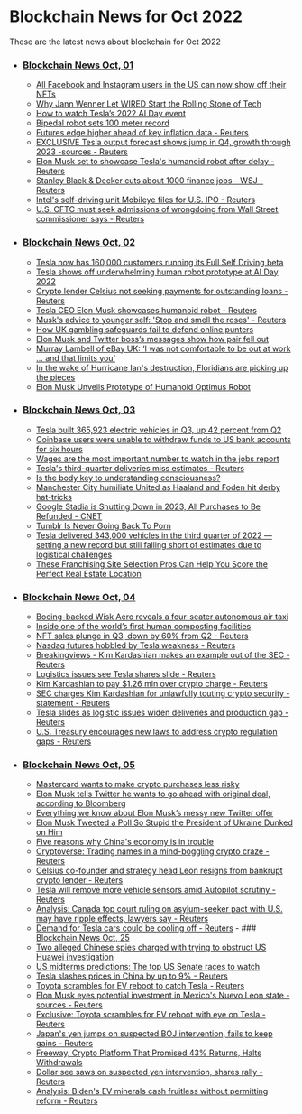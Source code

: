 # Blockchain News for Oct 2022
These are the latest news about blockchain for Oct 2022
- ### [Blockchain News Oct, 01](./01)
    - [All Facebook and Instagram users in the US can now show off their NFTs](https://www.engadget.com/facebook-instagram-nft-rollout-083508514.html) 
    - [Why Jann Wenner Let WIRED Start the Rolling Stone of Tech](https://www.wired.com/story/plaintext-why-jann-wenner-let-wired-start-the-rolling-stone-of-tech/) 
    - [How to watch Tesla’s 2022 AI Day event](https://www.theverge.com/2022/9/30/23374542/tesla-ai-day-how-to-watch-optimus-robot-dojo-elon-musk) 
    - [Bipedal robot sets 100 meter record](https://www.theverge.com/2022/9/30/23380061/bipedal-robot-100-meter-record-run-time-cassie-agility-robotics-osu) 
    - [Futures edge higher ahead of key inflation data - Reuters](https://www.reuters.com/markets/europe/futures-edge-higher-ahead-key-inflation-data-2022-09-30/) 
    - [EXCLUSIVE Tesla output forecast shows jump in Q4, growth through 2023 -sources - Reuters](https://www.reuters.com/business/autos-transportation/exclusive-tesla-output-forecast-shows-jump-q4-growth-through-2023-sources-2022-09-30/) 
    - [Elon Musk set to showcase Tesla's humanoid robot after delay - Reuters](https://www.reuters.com/technology/elon-musk-set-showcase-teslas-humanoid-robot-after-delay-2022-09-30/) 
    - [Stanley Black & Decker cuts about 1000 finance jobs - WSJ - Reuters](https://www.reuters.com/business/stanley-black-decker-cuts-about-1000-finance-jobs-wsj-2022-09-30/) 
    - [Intel's self-driving unit Mobileye files for U.S. IPO - Reuters](https://www.reuters.com/technology/intels-self-driving-unit-mobileye-files-us-ipo-2022-09-30/) 
    - [U.S. CFTC must seek admissions of wrongdoing from Wall Street, commissioner says - Reuters](https://www.reuters.com/markets/us/us-cftc-must-seek-admissions-wrongdoing-wall-street-commissioner-says-2022-09-30/) 
- ### [Blockchain News Oct, 02](./02)
    - [Tesla now has 160,000 customers running its Full Self Driving beta](https://www.theverge.com/2022/10/1/23380764/tesla-ai-day-full-self-driving-fsd-updates-dojo-supercomputer) 
    - [Tesla shows off underwhelming human robot prototype at AI Day 2022](https://arstechnica.com/information-technology/2022/09/tesla-shows-off-underwhelming-human-robot-prototype-at-ai-day-2022/) 
    - [Crypto lender Celsius not seeking payments for outstanding loans - Reuters](https://www.reuters.com/technology/crypto-lender-celsius-not-seeking-payments-outstanding-loans-2022-10-01/) 
    - [Tesla CEO Elon Musk showcases humanoid robot - Reuters](https://www.reuters.com/video/watch/idOV927401102022RP1) 
    - [Musk's advice to younger self: 'Stop and smell the roses' - Reuters](https://www.reuters.com/technology/musks-advice-younger-self-stop-smell-roses-2022-10-01/) 
    - [How UK gambling safeguards fail to defend online punters](https://amp.theguardian.com/business/2022/oct/01/uk-gambling-safeguards-no-match-for-online-bookie-stake-com) 
    - [Elon Musk and Twitter boss’s messages show how pair fell out](https://amp.theguardian.com/technology/2022/oct/01/elon-musk-and-twitter-boss-parag-agrawal-messages-show-blossoming-relationship) 
    - [Murray Lambell of eBay UK: ‘I was not comfortable to be out at work … and that limits you’](https://amp.theguardian.com/technology/2022/oct/01/murray-lambell-of-ebay-uk-i-was-not-comfortable-to-be-out-at-work-and-that-limits-you) 
    - [In the wake of Hurricane Ian's destruction, Floridians are picking up the pieces](https://www.npr.org/2022/10/01/1126280620/hurricane-ian-updates-florida-bonita-springs) 
    - [Elon Musk Unveils Prototype of Humanoid Optimus Robot](https://hardware.slashdot.org/story/22/10/01/0138239/elon-musk-unveils-prototype-of-humanoid-optimus-robot) 
- ### [Blockchain News Oct, 03](./03)
    - [Tesla built 365,923 electric vehicles in Q3, up 42 percent from Q2](https://www.engadget.com/tesla-q3-2022-manufacturing-figures-191343981.html) 
    - [Coinbase users were unable to withdraw funds to US bank accounts for six hours](https://www.engadget.com/coinbase-major-outage-withdrawals-us-bank-accounts-214635790.html) 
    - [Wages are the most important number to watch in the jobs report](https://www.cnn.com/2022/10/02/investing/stocks-week-ahead/index.html) 
    - [Tesla's third-quarter deliveries miss estimates - Reuters](https://www.reuters.com/business/autos-transportation/teslas-third-quarter-deliveries-miss-estimates-2022-10-02/) 
    - [Is the body key to understanding consciousness?](https://amp.theguardian.com/science/2022/oct/02/is-the-body-key-to-understanding-consciousness) 
    - [Manchester City humiliate United as Haaland and Foden hit derby hat-tricks](https://amp.theguardian.com/football/2022/oct/02/manchester-city-manchester-united-premier-league-match-report) 
    - [Google Stadia is Shutting Down in 2023, All Purchases to Be Refunded - CNET](https://www.cnet.com/tech/gaming/google-stadia-is-shutting-down-in-2023-all-purchases-to-be-refunded/) 
    - [Tumblr Is Never Going Back To Porn](https://tech.slashdot.org/story/22/10/02/0022240/tumblr-is-never-going-back-to-porn) 
    - [Tesla delivered 343,000 vehicles in the third quarter of 2022 — setting a new record but still falling short of estimates due to logistical challenges](https://www.businessinsider.com/tesla-delivered-record-343000-cars-q3-still-short-of-estimates-2022-10) 
    - [These Franchising Site Selection Pros Can Help You Score the Perfect Real Estate Location](https://www.entrepreneur.com/franchise/the-top-10-franchise-site-selection-services/433126) 
- ### [Blockchain News Oct, 04](./04)
    - [Boeing-backed Wisk Aero reveals a four-seater autonomous air taxi](https://www.theverge.com/2022/10/3/23380518/wisk-aero-air-taxi-electric-autonomous-boeing-faa) 
    - [Inside one of the world’s first human composting facilities](https://www.theverge.com/c/23307867/human-composting-process-return-home) 
    - [NFT sales plunge in Q3, down by 60% from Q2 - Reuters](https://www.reuters.com/technology/nft-sales-plunge-q3-down-by-60-q2-2022-10-03/) 
    - [Nasdaq futures hobbled by Tesla weakness - Reuters](https://www.reuters.com/markets/europe/nasdaq-futures-hobbled-by-tesla-weakness-2022-10-03/) 
    - [Breakingviews - Kim Kardashian makes an example out of the SEC - Reuters](https://www.reuters.com/breakingviews/kim-kardashian-makes-an-example-out-sec-2022-10-03/) 
    - [Logistics issues see Tesla shares slide - Reuters](https://www.reuters.com/video/watch/idOV967703102022RP1) 
    - [Kim Kardashian to pay $1.26 mln over crypto charge - Reuters](https://www.reuters.com/video/watch/idOV969103102022RP1) 
    - [SEC charges Kim Kardashian for unlawfully touting crypto security -statement - Reuters](https://www.reuters.com/markets/us/sec-charges-kim-kardashian-unlawfully-touting-crypto-security-statement-2022-10-03/) 
    - [Tesla slides as logistic issues widen deliveries and production gap - Reuters](https://www.reuters.com/business/autos-transportation/tesla-slides-logistic-issues-widen-deliveries-production-gap-2022-10-03/) 
    - [U.S. Treasury encourages new laws to address crypto regulation gaps - Reuters](https://www.reuters.com/technology/us-treasury-encourages-new-laws-address-crypto-regulation-gaps-2022-10-03/) 
- ### [Blockchain News Oct, 05](./05)
    - [Mastercard wants to make crypto purchases less risky](https://www.engadget.com/mastercard-crypto-secure-200559003.html) 
    - [Elon Musk tells Twitter he wants to go ahead with original deal, according to Bloomberg](https://www.engadget.com/elon-musk-tells-twitter-he-wants-to-go-ahead-with-original-deal-report-says-162328496.html) 
    - [Everything we know about Elon Musk’s messy new Twitter offer](https://www.theverge.com/2022/10/4/23387592/elon-musk-twitter-deal-lawsuit-faq) 
    - [Elon Musk Tweeted a Poll So Stupid the President of Ukraine Dunked on Him](https://gizmodo.com/elon-musk-twitter-poll-zelensky-ukraine-russia-peace-1849613558) 
    - [Five reasons why China's economy is in trouble](https://www.bbc.co.uk/news/world-asia-china-62830775) 
    - [Cryptoverse: Trading names in a mind-boggling crypto craze - Reuters](https://www.reuters.com/technology/cryptoverse-trading-names-mind-boggling-crypto-craze-2022-10-04/) 
    - [Celsius co-founder and strategy head Leon resigns from bankrupt crypto lender - Reuters](https://www.reuters.com/business/celsius-co-founder-strategy-head-leon-resigns-bankrupt-crypto-lender-2022-10-04/) 
    - [Tesla will remove more vehicle sensors amid Autopilot scrutiny - Reuters](https://www.reuters.com/business/autos-transportation/tesla-will-remove-more-vehicle-sensors-amid-autopilot-scrutiny-2022-10-04/) 
    - [Analysis: Canada top court ruling on asylum-seeker pact with U.S. may have ripple effects, lawyers say - Reuters](https://www.reuters.com/world/americas/canada-top-court-ruling-asylum-seeker-pact-with-us-may-have-ripple-effects-2022-10-04/) 
    - [Demand for Tesla cars could be cooling off - Reuters](https://www.reuters.com/video/watch/idOV991104102022RP1) - ### [Blockchain News Oct, 25](./25)
    - [Two alleged Chinese spies charged with trying to obstruct US Huawei investigation](https://www.cnn.com/2022/10/24/politics/chinese-spies-huawei/index.html) 
    - [US midterms predictions: The top US Senate races to watch](https://www.bbc.co.uk/news/world-us-canada-63291205) 
    - [Tesla slashes prices in China by up to 9% - Reuters](https://www.reuters.com/video/watch/idOV424624102022RP1) 
    - [Toyota scrambles for EV reboot to catch Tesla - Reuters](https://www.reuters.com/video/watch/idOV433524102022RP1) 
    - [Elon Musk eyes potential investment in Mexico's Nuevo Leon state - sources - Reuters](https://www.reuters.com/business/autos-transportation/elon-musk-eyes-potential-investment-mexicos-nuevo-leon-state-sources-2022-10-24/) 
    - [Exclusive: Toyota scrambles for EV reboot with eye on Tesla - Reuters](https://www.reuters.com/business/autos-transportation/exclusive-toyota-scrambles-ev-reboot-with-eye-tesla-2022-10-24/) 
    - [Japan's yen jumps on suspected BOJ intervention, fails to keep gains - Reuters](https://www.reuters.com/markets/europe/japans-yen-jumps-suspected-boj-intervention-fails-keep-gains-2022-10-24/) 
    - [Freeway, Crypto Platform That Promised 43% Returns, Halts Withdrawals](https://gizmodo.com/freeway-crypto-bitcoin-price-staking-gold-withdrawals-1849692235) 
    - [Dollar see saws on suspected yen intervention, shares rally - Reuters](https://www.reuters.com/markets/europe/global-markets-wrapup-1-pix-2022-10-24/) 
    - [Analysis: Biden's EV minerals cash fruitless without permitting reform - Reuters](https://www.reuters.com/markets/commodities/bidens-ev-minerals-cash-fruitless-without-permitting-reform-2022-10-24/) 
